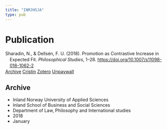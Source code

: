 ```yaml
---
title: "INMJH5JA"
type: pub
---
```

<h1>Publication</h1>
<article id="csl-bib-container-INMJH5JA" class="csl-bib-container">
  <div class="csl-bib-body" style="line-height: 1.35; padding-left: 1em; text-indent:-1em;">
  <div class="csl-entry">Sharadin, N., &amp; Dells&#xE9;n, F. U. (2018). Promotion as Contrastive Increase in Expected Fit. <i>Philosophical Studies</i>, 1&#x2013;28. <a href="https://doi.org/10.1007/s11098-018-1062-2">https://doi.org/10.1007/s11098-018-1062-2</a></div>
</div>
  <div class="csl-bib-buttons">
    <a href="#taxonomy-article-INMJH5JA" class="csl-bib-button">Archive</a>
    <a href alt="Cristin URL" class="csl-bib-button">Cristin</a>
    <a href alt="Zotero URL" class="csl-bib-button">Zotero</a>
    <a href="https://philpapers.org/archive/SHAPAC-9.pdf" class="csl-bib-button">Unpaywall</a>
  </div>
  <div id="csl-bib-meta-container-INMJH5JA"></div>
</article>
<div id="csl-bib-meta-INMJH5JA" class="csl-bib-meta">
  <article id="taxonomy-article-INMJH5JA" class="taxonomy-article">
    <h1>Archive</h1>
    <ul>
      <li>Inland Norway University of Applied Sciences</li>
      <li>Inland School of Business and Social Sciences</li>
      <li>Department of Law, Philosophy and International studies</li>
      <li>2018</li>
      <li>January</li>
    </ul>
  </article>
</div>
